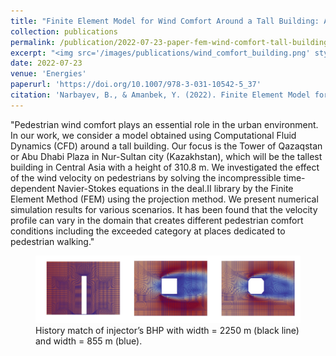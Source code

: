 ```yaml
---
title: "Finite Element Model for Wind Comfort Around a Tall Building: A Case Study of Tower of Qazaqstan"
collection: publications
permalink: /publication/2022-07-23-paper-fem-wind-comfort-tall-building
excerpt: "<img src='/images/publications/wind_comfort_building.png' style='float:left;width:360px;height:120px;'>"
date: 2022-07-23
venue: 'Energies'
paperurl: 'https://doi.org/10.1007/978-3-031-10542-5_37'
citation: 'Narbayev, B., & Amanbek, Y. (2022). Finite Element Model for Wind Comfort Around a Tall Building: A Case Study of Tower of Qazaqstan. In International Conference on Computational Science and Its Applications (pp. 540-553). Springer, Cham.'
---
```


"Pedestrian wind comfort plays an essential role in the urban environment. In our work, we consider a model obtained using Computational Fluid Dynamics (CFD) around a tall building. Our focus is the Tower of Qazaqstan 
or Abu Dhabi Plaza in Nur-Sultan city (Kazakhstan), which will be the tallest building in Central Asia with a height of 310.8 m. We investigated the effect of the wind velocity on pedestrians by solving the incompressible 
time-dependent Navier-Stokes equations in the deal.II library by the Finite Element Method (FEM) using the projection method. We present numerical simulation results for various scenarios. It has been found that the 
velocity profile can vary in the domain that creates different pedestrian comfort conditions including the exceeded category at places dedicated to pedestrian walking."


<figure>
  <p align="center">
  <div class="image_resize">
  <img src="/images/publications/wind_comfort_building.png"  alt="">
  <figcaption> History match of injector’s BHP with width = 2250 m (black line) and width = 855 m (blue). </figcaption>
  </div>
  </p>
</figure>